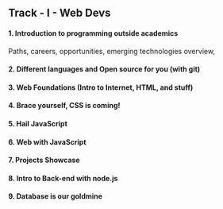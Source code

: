 ## Track - I - Web Devs
#### 1. Introduction to programming outside academics
Paths, careers, opportunities, emerging technologies overview, 
#### 2. Different languages and Open source for you (with git)
#### 3. Web Foundations (Intro to Internet, HTML, and stuff)
#### 4. Brace yourself, CSS is coming!
#### 5. Hail JavaScript
#### 6. Web with JavaScript
#### 7. Projects Showcase
#### 8. Intro to Back-end with node.js
#### 9. Database is our goldmine
